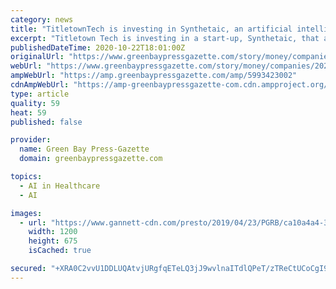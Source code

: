 ```yaml
---
category: news
title: "TitletownTech is investing in Synthetaic, an artificial intelligence data company based in Delafield"
excerpt: "Titletown Tech is investing in a start-up, Synthetaic, that aims to utilize data to improve artificial intelligence."
publishedDateTime: 2020-10-22T18:01:00Z
originalUrl: "https://www.greenbaypressgazette.com/story/money/companies/2020/10/22/titletown-tech-investing-artificial-intelligence-start-up-company-synthetaic-founded-university-wisc/5993423002/"
webUrl: "https://www.greenbaypressgazette.com/story/money/companies/2020/10/22/titletown-tech-investing-artificial-intelligence-start-up-company-synthetaic-founded-university-wisc/5993423002/"
ampWebUrl: "https://amp.greenbaypressgazette.com/amp/5993423002"
cdnAmpWebUrl: "https://amp-greenbaypressgazette-com.cdn.ampproject.org/c/s/amp.greenbaypressgazette.com/amp/5993423002"
type: article
quality: 59
heat: 59
published: false

provider:
  name: Green Bay Press-Gazette
  domain: greenbaypressgazette.com

topics:
  - AI in Healthcare
  - AI

images:
  - url: "https://www.gannett-cdn.com/presto/2019/04/23/PGRB/ca10a4a4-3206-4591-a0ca-b7d64172465d-GPG_TitletownTech042319_SK31.jpg?auto=webp&crop=5051,2841,x0,y254&format=pjpg&width=1200"
    width: 1200
    height: 675
    isCached: true

secured: "+XRA0C2vvU1DDLUQAtvjURgfqETeLQ3jJ9wvlnaITdlQPeT/zTReCtUCoCgI97fnk4FtCRITtIp+NfWMWyZSWs7ATNbgTUWhENnmDrj7vJIv/wnDJs//QD2j/DHbcw11UaQhjttOOCSHQ7hKc4/bqaS7EsumK30FdW+B1Z0CPCRpjMt7yWr/ohxpTpEIi+9BZH1LkccWse+xeAXBxD2uzE61FyEqd+yPp7kgu4MJcKzohubDyPRNajV2MfBH/9BObTrCgIopdOa6lzvD33XAhK/BbOCuWKmItweBlLo+ABos8CHXpEfmmyoWQfmHWaqG+AMosWWuvoaPyH/1J4Cdn5sBbyIrKLTJWC6aVedIjBI=;mR1vGnX4MuAEhTQz8b9pcg=="
---
```


